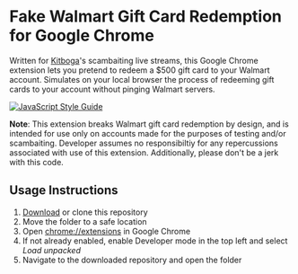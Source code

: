 # Fake Walmart Gift Card Redemption for Google Chrome

Written for [Kitboga](http://kitboga.com/)'s scambaiting live streams, this Google
Chrome extension lets you pretend to redeem a $500 gift card to your Walmart account. 
Simulates on your local browser the process of redeeming gift cards to your account 
without pinging Walmart servers. 

[![JavaScript Style Guide](https://cdn.rawgit.com/standard/standard/master/badge.svg)](https://github.com/standard/standard)

**Note**: This extension breaks Walmart gift card redemption by design, and is intended 
for use only on accounts made for the purposes of testing and/or scambaiting. Developer 
assumes no responsibiltiy for any repercussions associated with use of this extension. 
Additionally, please don't be a jerk with this code. 

## Usage Instructions

1. [Download](https://gitlab.com/KaiTiggy/walmart-redeem/-/archive/master/walmart-redeem-master.zip) or clone this repository
2. Move the folder to a safe location
3. Open [chrome://extensions](chrome://extensions) in Google Chrome 
4. If not already enabled, enable Developer mode in the top left and select *Load unpacked*
4. Navigate to the downloaded repository and open the folder